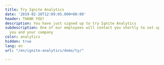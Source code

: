 ```yaml
---
title: Try Ignite Analytics
date: '2019-02-20T12:09:05.000+00:00'
header: THANK YOU!
description: You have just signed up to try Ignite Analytics
subdescription: One of our employees will contact you shortly to set up a trial for
  you and your company
color: analytics
hidden: true
lang: en
url: "/en/ignite-analytics/demo/ty/"

---
```

